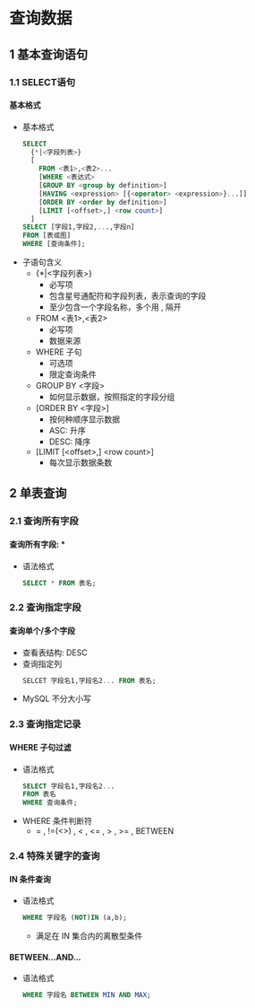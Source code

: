 <link href="style.css" rel="stylesheet">

<h1> 查询数据 </h1>
<h2> 1 基本查询语句 </h2>
<h3> 1.1 SELECT语句 </h3>
<h4> 基本格式 </h4>

  - 基本格式
    ```SQL
    SELECT 
      {*|<字段列表>}
      [
        FROM <表1>,<表2>...
        [WHERE <表达式>
        [GROUP BY <group by definition>]
        [HAVING <expression> [{<operator> <expression>}...]]
        [ORDER BY <order by definition>]
        [LIMIT [<offset>,] <row count>]
      ]
    SELECT [字段1,字段2,...,字段n]
    FROM [表或图]
    WHERE [查询条件];
    ```
  - 子语句含义
    - {*|<字段列表>}
      - 必写项
      - 包含星号通配符和字段列表，表示查询的字段
      - 至少包含一个字段名称，多个用 , 隔开
    - FROM <表1>,<表2>
      - 必写项
      - 数据来源
    - WHERE 子句
      - 可选项
      - 限定查询条件
    - GROUP BY <字段>
      - 如何显示数据，按照指定的字段分组
    - [ORDER BY <字段>]
      - 按何种顺序显示数据
      - ASC: 升序
      - DESC: 降序
    - [LIMIT [\<offset>,] \<row count>]
      - 每次显示数据条数

<h2> 2 单表查询 </h2>
<h3> 2.1 查询所有字段 </h3>
<h4> 查询所有字段: * </h4>

  - 语法格式
    ```SQL
    SELECT * FROM 表名;
    ```

<h3> 2.2 查询指定字段 </h3>
<h4> 查询单个/多个字段 </h4>

  - 查看表结构: DESC
  - 查询指定列
    ```SQL
    SELCET 字段名1,字段名2... FROM 表名;
    ```
  - MySQL 不分大小写

<h3> 2.3 查询指定记录 </h3>
<h4> WHERE 子句过滤 </h4>

  - 语法格式
    ```SQL
    SELECT 字段名1,字段名2...
    FROM 表名
    WHERE 查询条件;
    ```
  - WHERE 条件判断符  
    - = , !=(<>) , < , <= , > , >= , BETWEEN

<h3> 2.4 特殊关键字的查询 </h3>
<h4> IN 条件查询 </h4>

  - 语法格式
    ```SQL
    WHERE 字段名 (NOT)IN (a,b);
    ```
    - 满足在 IN 集合内的离散型条件

<h4> BETWEEN...AND... </h4>

  - 语法格式
    ```SQL
    WHERE 字段名 BETWEEN MIN AND MAX;
    ```

<h4>  </h4>